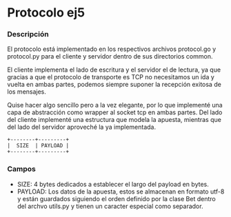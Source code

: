 # Protocolo ej5

### Descripción

El protocolo está implementado en los respectivos archivos protocol.go y protocol.py para el cliente y servidor dentro de sus directorios common.

El cliente implementa el lado de escritura y el servidor el de lectura, ya que gracias a que el protocolo de transporte es TCP no necesitamos un ida y vuelta en ambas partes, podemos siempre suponer la recepción exitosa de los mensajes.

Quise hacer algo sencillo pero a la vez elegante, por lo que implementé una capa de abstracción como wrapper al socket tcp en ambas partes. Del lado del cliente implementé una estructura que modela la apuesta, mientras que del lado del servidor aproveché la ya implementada.

```terminal
+--------+---------+  
|  SIZE  | PAYLOAD |  
+--------+---------+  
```

### Campos

- SIZE: 4 bytes dedicados a establecer el largo del payload en bytes.
- PAYLOAD: Los datos de la apuesta, estos se almacenan en formato utf-8 y están guardados siguiendo el orden definido por la clase Bet dentro del archvo utils.py y tienen un caracter especial como separador.

